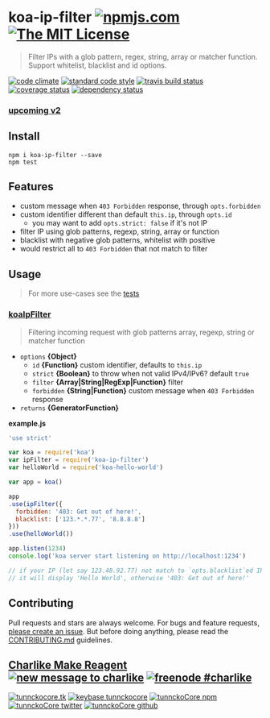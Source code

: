 # koa-ip-filter [![npmjs.com][npmjs-img]][npmjs-url] [![The MIT License][license-img]][license-url]

> Filter IPs with a glob pattern, regex, string, array or matcher function. Support whitelist, blacklist and id options.

[![code climate][codeclimate-img]][codeclimate-url] [![standard code style][standard-img]][standard-url] [![travis build status][travis-img]][travis-url] [![coverage status][coveralls-img]][coveralls-url] [![dependency status][david-img]][david-url]


### [upcoming v2](https://github.com/tunnckoCore/koa-ip-filter/milestones/v2)

## Install
```
npm i koa-ip-filter --save
npm test
```


## Features
- custom message when `403 Forbidden` response, through `opts.forbidden`
- custom identifier different than default `this.ip`, through `opts.id`
  + you may want to add `opts.strict: false` if it's not IP
- filter IP using glob patterns, regexp, string, array or function
- blacklist with negative glob patterns, whitelist with positive
- would restrict all to `403 Forbidden` that not match to filter


## Usage
> For more use-cases see the [tests](./test.js)

### [koaIpFilter](./index.js#L26)
> Filtering incoming request with glob patterns array, regexp, string or matcher function

- `options` **{Object}**
  + `id` **{Function}** custom identifier, defaults to `this.ip`
  + `strict` **{Boolean}** to throw when not valid IPv4/IPv6? default `true`
  + `filter` **{Array|String|RegExp|Function}** filter
  + `forbidden` **{String|Function}** custom message when `403 Forbidden` response
- `returns` **{GeneratorFunction}**

**example.js**

```js
'use strict'

var koa = require('koa')
var ipFilter = require('koa-ip-filter')
var helloWorld = require('koa-hello-world')

var app = koa()

app
.use(ipFilter({
  forbidden: '403: Get out of here!',
  blacklist: ['123.*.*.77', '8.8.8.8']
}))
.use(helloWorld())

app.listen(1234)
console.log('koa server start listening on http://localhost:1234')

// if your IP (let say 123.48.92.77) not match to `opts.blacklist`ed IPs
// it will display 'Hello World', otherwise '403: Get out of here!'
```


## Contributing

Pull requests and stars are always welcome. For bugs and feature requests, [please create an issue](https://github.com/tunnckoCore/koa-ip-filter/issues/new).
But before doing anything, please read the [CONTRIBUTING.md](./CONTRIBUTING.md) guidelines.


## [Charlike Make Reagent](http://j.mp/1stW47C) [![new message to charlike][new-message-img]][new-message-url] [![freenode #charlike][freenode-img]][freenode-url]

[![tunnckocore.tk][author-www-img]][author-www-url] [![keybase tunnckocore][keybase-img]][keybase-url] [![tunnckoCore npm][author-npm-img]][author-npm-url] [![tunnckoCore twitter][author-twitter-img]][author-twitter-url] [![tunnckoCore github][author-github-img]][author-github-url]


[npmjs-url]: https://www.npmjs.com/package/koa-ip-filter
[npmjs-img]: https://img.shields.io/npm/v/koa-ip-filter.svg?label=koa-ip-filter

[license-url]: https://github.com/tunnckoCore/koa-ip-filter/blob/master/LICENSE.md
[license-img]: https://img.shields.io/badge/license-MIT-blue.svg


[codeclimate-url]: https://codeclimate.com/github/tunnckoCore/koa-ip-filter
[codeclimate-img]: https://img.shields.io/codeclimate/github/tunnckoCore/koa-ip-filter.svg

[travis-url]: https://travis-ci.org/tunnckoCore/koa-ip-filter
[travis-img]: https://img.shields.io/travis/tunnckoCore/koa-ip-filter.svg

[coveralls-url]: https://coveralls.io/r/tunnckoCore/koa-ip-filter
[coveralls-img]: https://img.shields.io/coveralls/tunnckoCore/koa-ip-filter.svg

[david-url]: https://david-dm.org/tunnckoCore/koa-ip-filter
[david-img]: https://img.shields.io/david/tunnckoCore/koa-ip-filter.svg

[standard-url]: https://github.com/feross/standard
[standard-img]: https://img.shields.io/badge/code%20style-standard-brightgreen.svg


[author-www-url]: http://www.tunnckocore.tk
[author-www-img]: https://img.shields.io/badge/www-tunnckocore.tk-fe7d37.svg

[keybase-url]: https://keybase.io/tunnckocore
[keybase-img]: https://img.shields.io/badge/keybase-tunnckocore-8a7967.svg

[author-npm-url]: https://www.npmjs.com/~tunnckocore
[author-npm-img]: https://img.shields.io/badge/npm-~tunnckocore-cb3837.svg

[author-twitter-url]: https://twitter.com/tunnckoCore
[author-twitter-img]: https://img.shields.io/badge/twitter-@tunnckoCore-55acee.svg

[author-github-url]: https://github.com/tunnckoCore
[author-github-img]: https://img.shields.io/badge/github-@tunnckoCore-4183c4.svg

[freenode-url]: http://webchat.freenode.net/?channels=charlike
[freenode-img]: https://img.shields.io/badge/freenode-%23charlike-5654a4.svg

[new-message-url]: https://github.com/tunnckoCore/messages
[new-message-img]: https://img.shields.io/badge/send%20me-message-green.svg
